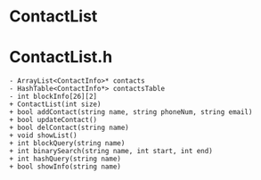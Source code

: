 ContactList
===========

# ContactList.h
	- ArrayList<ContactInfo>* contacts
	- HashTable<ContactInfo*> contactsTable
	- int blockInfo[26][2]
	+ ContactList(int size)
	+ bool addContact(string name, string phoneNum, string email)
	+ bool updateContact()
	+ bool delContact(string name)
	+ void showList()
	+ int blockQuery(string name)
	+ int binarySearch(string name, int start, int end)
	+ int hashQuery(string name)
	+ bool showInfo(string name)
